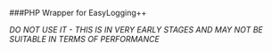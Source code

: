 ###PHP Wrapper for EasyLogging++

*DO NOT USE IT - THIS IS IN VERY EARLY STAGES AND MAY NOT BE SUITABLE IN TERMS OF PERFORMANCE*
